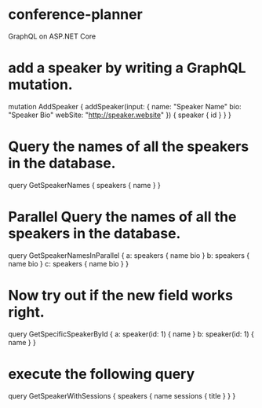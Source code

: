 # conference-planner
GraphQL on ASP.NET Core

# add a speaker by writing a GraphQL mutation.

mutation AddSpeaker {
  addSpeaker(input: {
    name: "Speaker Name"
    bio: "Speaker Bio"
    webSite: "http://speaker.website" }) {
    speaker {
      id
    }
  }
}

# Query the names of all the speakers in the database.

query GetSpeakerNames {
  speakers {
    name
  }
}

# Parallel Query the names of all the speakers in the database.
query GetSpeakerNamesInParallel {
  a: speakers {
    name
    bio
  }
  b: speakers {
    name
    bio
  }
  c: speakers {
    name
    bio
  }
}

# Now try out if the new field works right.

query GetSpecificSpeakerById {
  a: speaker(id: 1) {
    name
  }
  b: speaker(id: 1) {
    name
  }
}

# execute the following query
query GetSpeakerWithSessions {
   speakers {
       name
       sessions {
           title
       }
   }
}
